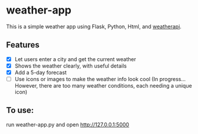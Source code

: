 # weather-app

This is a simple weather app using Flask, Python, Html, and [weatherapi](https://www.weatherapi.com/).

## Features
- [x] Let users enter a city and get the current weather
- [x] Shows the weather clearly, with useful details
- [x] Add a 5-day forecast
- [ ] Use icons or images to make the weather info look cool (In progress... However, there are too many weather conditions, each needing a unique icon)

## To use:
run weather-app.py and open http://127.0.0.1:5000
